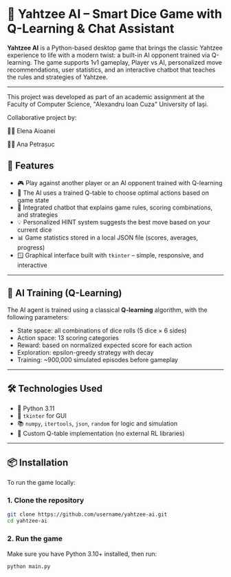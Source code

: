 # 🎲 Yahtzee AI – Smart Dice Game with Q-Learning & Chat Assistant

**Yahtzee AI** is a Python-based desktop game that brings the classic Yahtzee experience to life with a modern twist: a built-in AI opponent trained via Q-learning. The game supports 1v1 gameplay, Player vs AI, personalized move recommendations, user statistics, and an interactive chatbot that teaches the rules and strategies of Yahtzee.

---
This project was developed as part of an academic assignment at the Faculty of Computer Science,
"Alexandru Ioan Cuza" University of Iași.

Collaborative project by:

🧑‍💻 Elena Aioanei

👩‍💻 Ana Petrașuc

## 🚀 Features

- 🎮 Play against another player or an AI opponent trained with Q-learning  
- 🧠 The AI uses a trained Q-table to choose optimal actions based on game state  
- 💬 Integrated chatbot that explains game rules, scoring combinations, and strategies  
- 💡 Personalized HINT system suggests the best move based on your current dice  
- 📊 Game statistics stored in a local JSON file (scores, averages, progress)  
- 🪟 Graphical interface built with `tkinter` – simple, responsive, and interactive

---

## 🧠 AI Training (Q-Learning)

The AI agent is trained using a classical **Q-learning** algorithm, with the following parameters:

- State space: all combinations of dice rolls (5 dice × 6 sides)  
- Action space: 13 scoring categories  
- Reward: based on normalized expected score for each action  
- Exploration: epsilon-greedy strategy with decay  
- Training: ~900,000 simulated episodes before gameplay

---

## 🛠️ Technologies Used

- 🐍 Python 3.11  
- 🎲 `tkinter` for GUI  
- 📚 `numpy`, `itertools`, `json`, `random` for logic and simulation  
- 🧠 Custom Q-table implementation (no external RL libraries)  

---

## 📦 Installation

To run the game locally:

### 1. Clone the repository
```bash
git clone https://github.com/username/yahtzee-ai.git
cd yahtzee-ai
```

### 2. Run the game
Make sure you have Python 3.10+ installed, then run:
```bash
python main.py
```

